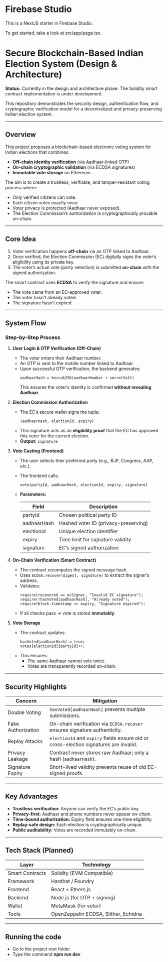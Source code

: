 # Firebase Studio

This is a NextJS starter in Firebase Studio.

To get started, take a look at src/app/page.tsx.

# Secure Blockchain-Based Indian Election System (Design & Architecture)

**Status:** Currently in the design and architecture phase. The Solidity smart contract implementation is under development.

This repository demonstrates the security design, authentication flow, and cryptographic verification model for a decentralized and privacy-preserving Indian election system.

---

## Overview

This project proposes a blockchain-based electronic voting system for Indian elections that combines:

- **Off-chain identity verification** (via Aadhaar-linked OTP)  
- **On-chain cryptographic validation** (via ECDSA signatures)  
- **Immutable vote storage** on Ethereum  

The aim is to create a trustless, verifiable, and tamper-resistant voting process where:

- Only verified citizens can vote.  
- Each citizen votes exactly once.  
- Voter privacy is protected (Aadhaar never exposed).  
- The Election Commission’s authorization is cryptographically provable on-chain.

---

## Core Idea

1. Voter verification happens **off-chain** via an OTP linked to Aadhaar.  
2. Once verified, the Election Commission (EC) digitally signs the voter’s eligibility using its private key.  
3. The voter’s actual vote (party selection) is submitted **on-chain** with the signed authorization.  

The smart contract uses **ECDSA** to verify the signature and ensure:

- The vote came from an EC-approved voter.  
- The voter hasn’t already voted.  
- The signature hasn’t expired.

---

## System Flow

### Step-by-Step Process

1. **User Login & OTP Verification (Off-Chain)**
    - The voter enters their Aadhaar number.  
    - An OTP is sent to the mobile number linked to Aadhaar.  
    - Upon successful OTP verification, the backend generates:  
      ```text
      aadhaarHash = keccak256(aadhaarNumber + secretSalt)
      ```  
      This ensures the voter’s identity is confirmed **without revealing Aadhaar**.

2. **Election Commission Authorization**
    - The EC’s secure wallet signs the tuple:  
      ```text
      (aadhaarHash, electionId, expiry)
      ```  
    - This signature acts as an **eligibility proof** that the EC has approved this voter for the current election.  
    - **Output:** `signature`

3. **Vote Casting (Frontend)**
    - The user selects their preferred party (e.g., BJP, Congress, AAP, etc.).  
    - The frontend calls:
      ```text
      vote(partyId, aadhaarHash, electionId, expiry, signature)
      ```
    - **Parameters:**

      | Field       | Description                     |
      |------------|---------------------------------|
      | partyId    | Chosen political party ID       |
      | aadhaarHash | Hashed voter ID (privacy-preserving) |
      | electionId | Unique election identifier      |
      | expiry     | Time limit for signature validity |
      | signature  | EC’s signed authorization       |

4. **On-Chain Verification (Smart Contract)**
    - The contract recomputes the signed message hash.  
    - Uses `ECDSA.recover(digest, signature)` to extract the signer’s address.  
    - Validates:
      ```solidity
      require(recovered == ecSigner, "Invalid EC signature");
      require(!hasVoted[aadhaarHash], "Already voted");
      require(block.timestamp <= expiry, "Signature expired");
      ```
    - If all checks pass → vote is stored **immutably**.

5. **Vote Storage**
    - The contract updates:
      ```solidity
      hasVoted[aadhaarHash] = true;
      votes[electionId][partyId]++;
      ```
    - This ensures:
      - The same Aadhaar cannot vote twice.  
      - Votes are transparently recorded on-chain.

---

## Security Highlights

| Concern             | Mitigation |
|--------------------|------------|
| Double Voting       | `hasVoted[aadhaarHash]` prevents multiple submissions. |
| Fake Authorization  | On-chain verification via `ECDSA.recover` ensures signature authenticity. |
| Replay Attacks      | `electionId` and `expiry` fields ensure old or cross-election signatures are invalid. |
| Privacy Leakage     | Contract never stores raw Aadhaar; only a hash (`aadhaarHash`). |
| Signature Expiry    | Short-lived validity prevents reuse of old EC-signed proofs. |

---

## Key Advantages

- **Trustless verification:** Anyone can verify the EC’s public key.  
- **Privacy-first:** Aadhaar and phone numbers never appear on-chain.  
- **Time-bound authorization:** Expiry field ensures one-time eligibility.  
- **Replay-safe design:** Each election is cryptographically unique.  
- **Public auditability:** Votes are recorded immutably on-chain.

---

## Tech Stack (Planned)

| Layer           | Technology                         |
|-----------------|-----------------------------------|
| Smart Contracts | Solidity (EVM Compatible)         |
| Framework       | Hardhat / Foundry                  |
| Frontend        | React + Ethers.js                  |
| Backend         | Node.js (for OTP + signing)        |
| Wallet          | MetaMask (for voter)               |
| Tools           | OpenZeppelin ECDSA, Slither, Echidna |
---
## Running the code
- Go to the project root folder
- Type the command **npm run dev**



